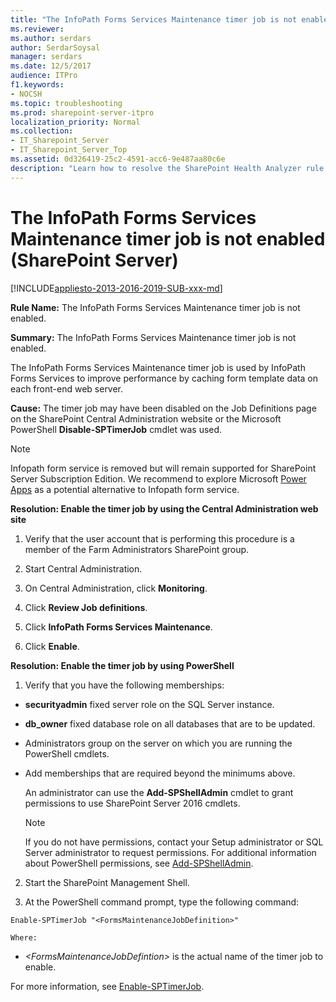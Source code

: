 ```yaml
---
title: "The InfoPath Forms Services Maintenance timer job is not enabled (SharePoint Server)"
ms.reviewer: 
ms.author: serdars
author: SerdarSoysal
manager: serdars
ms.date: 12/5/2017
audience: ITPro
f1.keywords:
- NOCSH
ms.topic: troubleshooting
ms.prod: sharepoint-server-itpro
localization_priority: Normal
ms.collection:
- IT_Sharepoint_Server
- IT_Sharepoint_Server_Top
ms.assetid: 0d326419-25c2-4591-acc6-9e487aa80c6e
description: "Learn how to resolve the SharePoint Health Analyzer rule: The InfoPath Forms Services Maintenance timer job is not enabled, in SharePoint Server."
---
```


# The InfoPath Forms Services Maintenance timer job is not enabled (SharePoint Server)

[!INCLUDE[appliesto-2013-2016-2019-SUB-xxx-md](../includes/appliesto-2013-2016-2019-SUB-xxx-md.md)]
  
 **Rule Name:** The InfoPath Forms Services Maintenance timer job is not enabled. 
  
 **Summary:** The InfoPath Forms Services Maintenance timer job is not enabled. 
  
The InfoPath Forms Services Maintenance timer job is used by InfoPath Forms Services to improve performance by caching form template data on each front-end web server.
  
 **Cause:** The timer job may have been disabled on the Job Definitions page on the SharePoint Central Administration website or the Microsoft PowerShell **Disable-SPTimerJob** cmdlet was used. 

> [!NOTE]
> Infopath form service is removed but will remain supported for SharePoint Server Subscription Edition. We recommend to explore Microsoft [Power Apps](https://powerapps.microsoft.com/) as a potential alternative to Infopath form service.

 **Resolution: Enable the timer job by using the Central Administration web site**
  
1. Verify that the user account that is performing this procedure is a member of the Farm Administrators SharePoint group.
    
2. Start Central Administration.
    
3. On Central Administration, click **Monitoring**.
    
4. Click **Review Job definitions**.
    
5. Click **InfoPath Forms Services Maintenance**.
    
6. Click **Enable**.
    
**Resolution: Enable the timer job by using PowerShell**
  
1. Verify that you have the following memberships:
    
  - **securityadmin** fixed server role on the SQL Server instance. 
    
  - **db_owner** fixed database role on all databases that are to be updated. 
    
  - Administrators group on the server on which you are running the PowerShell cmdlets.
    
  - Add memberships that are required beyond the minimums above.
    
    An administrator can use the **Add-SPShellAdmin** cmdlet to grant permissions to use SharePoint Server 2016 cmdlets. 
    
    > [!NOTE]
    > If you do not have permissions, contact your Setup administrator or SQL Server administrator to request permissions. For additional information about PowerShell permissions, see [Add-SPShellAdmin](/powershell/module/sharepoint-server/Add-SPShellAdmin?view=sharepoint-ps). 
  
2. Start the SharePoint Management Shell.
    
3. At the PowerShell command prompt, type the following command:
    
  ```
  Enable-SPTimerJob "<FormsMaintenanceJobDefinition>"
  ```

    Where:
    
  -  _\<FormsMaintenanceJobDefintion\>_ is the actual name of the timer job to enable. 
    
For more information, see [Enable-SPTimerJob](/powershell/module/sharepoint-server/Enable-SPTimerJob?view=sharepoint-ps).
  

